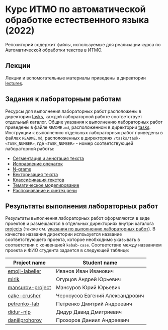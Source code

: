 ﻿# Курс ИТМО по автоматической обработке естественного языка (2022)

Репозиторий содержит файлы, используемые для реализации курса по Автоматической обработки текстов в ИТМО.

## Лекции

Лекции и вспомогательные материалы приведены в директории [lectures](/lectures).

## Задания к лабораторным работам

Ресурсы для выполнения лабораторных работ расположены в директории [tasks](/tasks), каждой лабораторной работе соответствует отдельный каталог. Общие указания к выполнению лабораторных работ приведены в файле `README.md`, расположенном в директории [tasks](/tasks). Инструкции к выполнению отдельных лабораторных работ приведены в файлах `README.md`, расположенных в директориях `/tasks/task-<TASK_NUMBER>`, где `<TASK_NUMBER>` - номер соответствующей лабораторной работы:

- [Сегментация и аннотация текста](/tasks/task-01/README.md)
- [Исправление опечаток](/tasks/task-02/README.md)
- [N-grams](/tasks/task-03/README.md)
- [Векторизация текста](/tasks/task-04/README.md)
- [Классификация текстов](/tasks/task-05/README.md)
- [Тематическое моделирование](/tasks/task-06/README.md)
- [Распознавание и синтез речи](/tasks/task-07/README.md)


## Результаты выполнения лабораторных работ

Результаты выполнения лабораторных работ оформляются в виде проектов и размещаются в отдельных директориях внутри каталога [projects](/projects) (также см. [указания по выполнению лабораторных работ](/tasks/README.md)). В качестве названия директории испоьзуется название соответствующего проекта, которое необходимо указывать в соответствии с конвенцией `kebab-case`. Соответствие между названием проекта и ФИО студента задается в следующей таблице:

| Project name                                   | Student name                    |
|------------------------------------------------|---------------------------------|
| [emoji-labeller](/projects/emoji-labeller)     | Иванов Иван Иванович            |
| [mirik](/projects/mirik)                       | Огурцов Андрей Юрьевич          |
| [mansurov-project](/projects/mansurov-project) | Мансуров Юрий Юрьевич           |
| [cake-crusher](/projects/cake-crusher)         | Черноусов Евгений Александрович |
| [petrenko-lab](/projects/petrenko-lab)         | Петренко Дмитрий Андреевич      |
| [didur-nlp](/projects/didur-nlp)               | Дидур Давид Дмитриевич          |
| [daniilprohorov](/projects/daniilprohorov)     | Прохоров Даниил Андреевич       |
